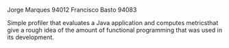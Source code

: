 Jorge Marques 94012
Francisco Basto 94083

Simple profiler that evaluates a Java application and computes metricsthat give a rough idea of the amount of functional programming that was used in its development.